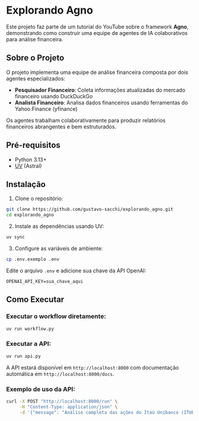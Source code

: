 # Explorando Agno

Este projeto faz parte de um tutorial do YouTube sobre o framework **Agno**, demonstrando como construir uma equipe de agentes de IA colaborativos para análise financeira.

## Sobre o Projeto

O projeto implementa uma equipe de análise financeira composta por dois agentes especializados:

- **Pesquisador Financeiro**: Coleta informações atualizadas do mercado financeiro usando DuckDuckGo
- **Analista Financeiro**: Analisa dados financeiros usando ferramentas do Yahoo Finance (yfinance)

Os agentes trabalham colaborativamente para produzir relatórios financeiros abrangentes e bem estruturados.

## Pré-requisitos

- Python 3.13+
- [UV](https://docs.astral.sh/uv/) (Astral)

## Instalação

1. Clone o repositório:
```bash
git clone https://github.com/gustavo-sacchi/explorando_agno.git
cd explorando_agno
```

2. Instale as dependências usando UV:
```bash
uv sync
```

3. Configure as variáveis de ambiente:
```bash
cp .env.exemplo .env
```
Edite o arquivo `.env` e adicione sua chave da API OpenAI:
```
OPENAI_API_KEY=sua_chave_aqui
```

## Como Executar

### Executar o workflow diretamente:
```bash
uv run workflow.py
```

### Executar a API:
```bash
uv run api.py
```

A API estará disponível em `http://localhost:8000` com documentação automática em `http://localhost:8000/docs`.

### Exemplo de uso da API:
```bash
curl -X POST "http://localhost:8000/run" \
     -H "Content-Type: application/json" \
     -d '{"message": "Análise completa das ações do Itaú Unibanco (ITUB4.SA)"}'
```